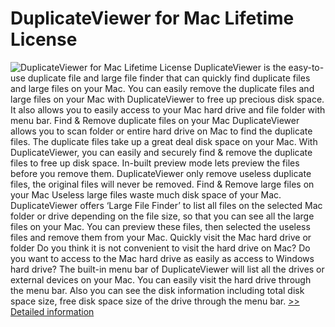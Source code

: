 # DuplicateViewer for Mac Lifetime License
![DuplicateViewer for Mac Lifetime License](https://mycommerce.akamaized.net/api/pimages/P300915450/BIG/300915450.PNG)
DuplicateViewer is the easy-to-use duplicate file and large file finder that can quickly find duplicate files and large files on your Mac. You can easily remove the duplicate files and large files on your Mac with DuplicateViewer to free up precious disk space. It also allows you to easily access to your Mac hard drive and file folder with menu bar. Find & Remove duplicate files on your Mac DuplicateViewer allows you to scan folder or entire hard drive on Mac to find the duplicate files. The duplicate files take up a great deal disk space on your Mac. With DuplicateViewer, you can easily and securely find & remove the duplicate files to free up disk space. In-built preview mode lets preview the files before you remove them. DuplicateViewer only remove useless duplicate files, the original files will never be removed. Find & Remove large files on your Mac Useless large files waste much disk space of your Mac. DuplicateViewer offers ‘Large File Finder’ to list all files on the selected Mac folder or drive depending on the file size, so that you can see all the large files on your Mac. You can preview these files, then selected the useless files and remove them from your Mac. Quickly visit the Mac hard drive or folder Do you think it is not convenient to visit the hard drive on Mac? Do you want to access to the Mac hard drive as easily as access to Windows hard drive? The built-in menu bar of DuplicateViewer will list all the drives or external devices on your Mac. You can easily visit the hard drive through the menu bar. Also you can see the disk information including total disk space size, free disk space size of the drive through the menu bar.
[>> Detailed information](https://secure.shareit.com/shareit/product.html?productid=300915450&affiliateid=200057808)